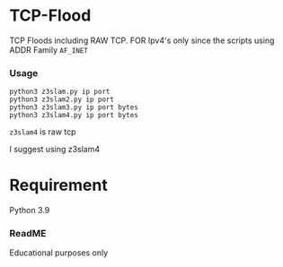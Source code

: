 # TCP-Flood
TCP Floods including RAW TCP. FOR Ipv4's only since the scripts using ADDR Family ```AF_INET```

### Usage
```
python3 z3slam.py ip port
python3 z3slam2.py ip port
python3 z3slam3.py ip port bytes
python3 z3slam4.py ip port bytes
```
```z3slam4``` is raw tcp

I suggest using z3slam4

# Requirement
Python 3.9

### ReadME
Educational purposes only
